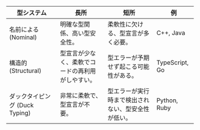 

| 型システム         | 長所                                           | 短所                                             | 例                                               |
|-----------------|-----------------------------------------------|-------------------------------------------------|-------------------------------------------------|
| 名前による (Nominal) | 明確な型関係、高い型安全性。                  | 柔軟性に欠ける、型宣言が多く必要。                | C++, Java                                        |
| 構造的 (Structural) | 型宣言が少なく、柔軟でコードの再利用がしやすい。 | 型エラーが予期せず起こる可能性がある。           | TypeScript, Go                                   |
| ダックタイピング (Duck Typing) | 非常に柔軟で、型宣言が不要。                     | 型エラーが実行時まで検出されない、型安全性が低い。 | Python, Ruby                                     |
